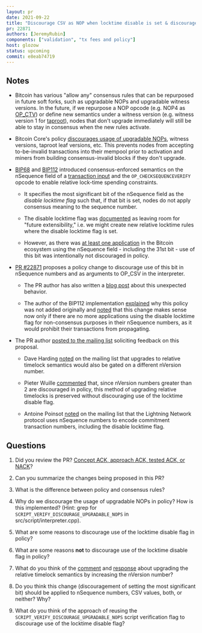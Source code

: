 ```yaml
---
layout: pr
date: 2021-09-22
title: "Discourage CSV as NOP when locktime disable is set & discourage unknown nSequence"
pr: 22871
authors: [JeremyRubin]
components: ["validation", "tx fees and policy"]
host: glozow
status: upcoming
commit: e8eab74719
---
```


## Notes

* Bitcoin has various "allow any" consensus rules that can be repurposed in future soft
  forks, such as upgradable NOPs and upgradable witness versions. In the future, if we
  repurpose a NOP opcode (e.g. NOP4 as
  [OP\_CTV](https://github.com/bitcoin/bips/blob/master/bip-0119.mediawiki)) or define new semantics
  under a witness version (e.g. witness version 1 for [taproot](https://github.com/bitcoin/bips/blob/master/bip-0341.mediawiki)), nodes that don't upgrade immediately will still be able
  to stay in consensus when the new rules activate.

* Bitcoin Core's policy [discourages usage of upgradable NOPs](https://github.com/bitcoin/bitcoin/pull/5000),
  witness versions, taproot leaf versions, etc. This prevents nodes from accepting to-be-invalid
  transactions into their mempool prior to activation and miners from building consensus-invalid
  blocks if they don't upgrade.

* [BIP68](https://github.com/bitcoin/bips/blob/master/bip-0068.mediawiki) and
  [BIP112](https://github.com/bitcoin/bips/blob/master/bip-0112.mediawiki) introduced
  consensus-enforced semantics on the nSequence field of a [transaction input](https://developer.bitcoin.org/reference/transactions.html#txin-a-transaction-input-non-coinbase)
  and the `OP_CHECKSEQUENCEVERIFY` opcode to enable relative lock-time spending
  constraints.

    - It specifies the most significant bit of the nSequence field as the _disable locktime flag_ such that, if that bit is
      set, nodes do not apply consensus meaning to the sequence number.

    - The disable locktime flag was
      [documented](https://github.com/bitcoin/bitcoin/commit/53e53a33c939949665f60d5eeb82abbb21f97128#diff-a0337ffd7259e8c7c9a7786d6dbd420c80abfa1afdb34ebae3261109d9ae3c19R400-R402)
      as leaving room for "future extensibility," i.e. we might create new relative locktime rules where
      the disable locktime flag is set.

    - However, as there was [at least one
        application](https://github.com/bitcoin/bitcoin/pull/22871#issuecomment-913094193) in the Bitcoin
      ecosystem using the nSequence field - including the 31st bit - use of this bit was intentionally
      not discouraged in policy.

* [PR #22871](https://github.com/bitcoin/bitcoin/pull/22871) proposes a policy change to discourage
  use of this bit in nSequence numbers and as arguments to OP\_CSV in the interpreter.

    - The PR author has also written a [blog
      post](https://rubin.io/bitcoin/2021/09/03/upgradable-nops-flaw/) about this unexpected
      behavior.

    - The author of the BIP112 implementation
      [explained](https://github.com/bitcoin/bitcoin/pull/22871#issuecomment-913413578) why this
      policy was not added originally and
      [noted](https://github.com/bitcoin/bitcoin/pull/22871#issuecomment-913094193) that this change makes
      sense now only if there are no more applications using the disable locktime flag for non-consensus
      purposes in their nSequence numbers, as it would prohibit their transactions from propagating.

* The PR author [posted to the mailing
  list](https://lists.linuxfoundation.org/pipermail/bitcoin-dev/2021-September/019400.html)
  soliciting feedback on this proposal.

    - Dave Harding
      [noted](https://lists.linuxfoundation.org/pipermail/bitcoin-dev/2021-September/019402.html) on the
      mailing list that upgrades to relative timelock semantics would also be gated on a different nVersion number.

    - Pieter Wuille [commented](https://github.com/bitcoin/bitcoin/pull/22871#issuecomment-915689161)
      that, since nVersion numbers greater than 2 are discouraged in policy, this method of upgrading
      relative timelocks is preserved without discouraging use of the locktime disable flag.

    - Antoine Poinsot
      [noted](https://lists.linuxfoundation.org/pipermail/bitcoin-dev/2021-September/019407.html)
      on the mailing list that the Lightning Network protocol uses nSequence numbers to encode
      commitment transaction numbers, including the disable locktime flag.

## Questions

1. Did you review the PR? [Concept ACK, approach ACK, tested ACK, or
   NACK](https://github.com/bitcoin/bitcoin/blob/master/CONTRIBUTING.md#peer-review)?

2. Can you summarize the changes being proposed in this PR?

3. What is the difference between policy and consensus rules?

4. Why do we discourage the usage of upgradable NOPs in policy? How is this implemented? (Hint: grep
   for `SCRIPT_VERIFY_DISCOURAGE_UPGRADABLE_NOPS` in src/script/interpreter.cpp).

5. What are some reasons to discourage use of the locktime disable flag in policy?

6. What are some reasons **not** to discourage use of the locktime disable flag in policy?

7. What do you think of the
   [comment](https://github.com/bitcoin/bitcoin/pull/22871#issuecomment-915689161) and
   [response](https://lists.linuxfoundation.org/pipermail/bitcoin-dev/2021-September/019403.html) about
   upgrading the relative timelock semantics by increasing the nVersion number?

8. Do you think this change (discouragement of setting the most significant bit) should be applied
   to nSequence numbers, CSV values, both, or neither? Why?

10. What do you think of the approach of reusing the `SCRIPT_VERIFY_DISCOURAGE_UPGRADABLE_NOPS`
   script verification flag to discourage use of the locktime disable flag?

<!-- 9. Why is [this
   commit](https://github.com/bitcoin-core-review-club/bitcoin/commit/e5b2a824147c342bfbf2c8b1696afc686c2bfda7),
   which removes the `SCRIPT_VERIFY_DISCOURAGE_UPGRADABLE_NOPS` script verification flag from static
   OP\_CSV tests, needed?

   This commit is no longer part of the PR. TODO: update or remove this question. -->

<!-- TODO: After meeting, uncomment and add meeting log between the irc tags
## Meeting Log

{% irc %}
{% endirc %}
-->
